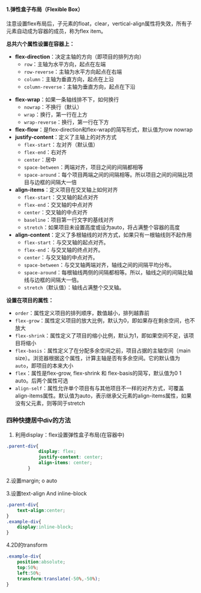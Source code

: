 #### 1.弹性盒子布局（Flexible Box）

注意设置flex布局后，子元素的float，clear，vertical-align属性将失效，所有子元素自动成为容器的成员，称为flex item。

**总共六个属性设置在容器上：**

- **flex-direction**：决定主轴的方向（即项目的排列方向）
	- `row`：主轴为水平方向，起点在左端
	- `row-reverse`：主轴为水平方向起点在右端
	- `column`：主轴为垂直方向，起点在上沿
	- `column-reverse`：主轴为垂直方向，起点在下沿

<!--more-->

- **flex-wrap**：如果一条轴线排不下，如何换行
	- `nowrap`：不换行（默认）
	- `wrap`：换行，第一行在上方
	- `wrap-reverse`：换行，第一行在下方
- **flex-flow**：是flex-direction和flex-wrap的简写形式，默认值为row nowrap
- **justify-content**：定义了主轴上的对齐方式
	- `flex-start`：左对齐（默认值）
	- `flex-end`：右对齐
	- `center`：居中
	- `space-between`：两端对齐，项目之间的间隔都相等
	- `space-around`：每个项目两端之间的间隔相等。所以项目之间的间隔比项目与边框的间隔大一倍
- **align-items**：定义项目在交叉轴上如何对齐
	- `flex-start`：交叉轴的起点对齐
	- `flex-end`：交叉轴的中点对齐
	- `center`：交叉轴的中点对齐
	- `baseline`：项目第一行文字的基线对齐
	- `stretch`：如果项目未设置高度或设为auto，将占满整个容器的高度
- **align-content**：定义了多根轴线的对齐方式，如果只有一根轴线则不起作用
	- `flex-start`：与交叉轴的起点对齐。
	- `flex-end`：与交叉轴的终点对齐。
	- `center`：与交叉轴的中点对齐。
	- `space-between`：与交叉轴两端对齐，轴线之间的间隔平均分布。
	- `space-around`：每根轴线两侧的间隔都相等。所以，轴线之间的间隔比轴线与边框的间隔大一倍。
	- `stretch`（默认值）：轴线占满整个交叉轴。

**设置在项目的属性：**

- `order`：属性定义项目的排列顺序，数值越小，排列越靠前
- `flex-grow`：属性定义项目的放大比例，默认为0，即如果存在剩余空间，也不放大
- `flex-shrink`：属性定义了项目的缩小比例，默认为1，即如果空间不足，该项目将缩小
- `flex-basis`：属性定义了在分配多余空间之前，项目占据的主轴空间（main size）。浏览器根据这个属性，计算主轴是否有多余空间。它的默认值为`auto`，即项目的本来大小
- `flex`：属性是flex-grow, flex-shrink 和 flex-basis的简写，默认值为0 1 auto。后两个属性可选
- `align-self`：属性允许单个项目有与其他项目不一样的对齐方式，可覆盖align-items属性。默认值为auto，表示继承父元素的align-items属性，如果没有父元素，则等同于stretch











### 四种快捷居中div的方法

1. 利用display：flex设置弹性盒子布局(在容器中)

```css
.parent-div{
            display: flex;
            justify-content: center;
            align-items: center;
        }
```

  2.设置margin; o auto

  3.设置text-align And inline-block

```css
.parent-div{
    text-align:center;
}
.example-div{
    display:inline-block;
}
```

  4.2D的transform

```css
.example-div{
    position:absolute;
    top:50%;
    left:50%;
    transform:translate(-50%,-50%);
}
```


